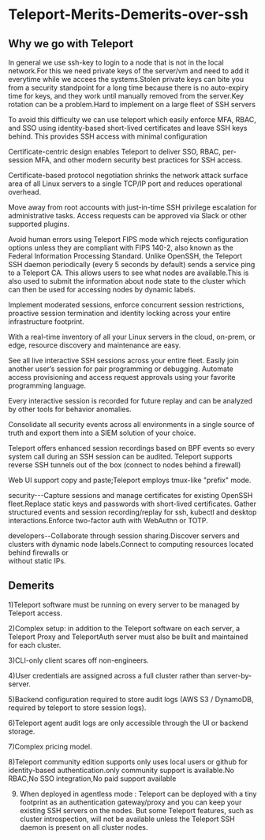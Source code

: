 # Teleport-Merits-Demerits-over-ssh #

 Why we go with Teleport 
---

In general we use ssh-key to login to a node that is not in the local network.For this we need private keys of the server/vm and need to add it everytime while we accees the systems.Stolen private keys can bite you from a security standpoint for a long time because there is no auto-expiry time for keys, and they work until manually removed from the server.Key rotation can be a problem.Hard to implement on a large fleet of SSH servers

To avoid this difficulty we can use teleport which easily enforce MFA, RBAC, and SSO using identity-based short-lived certificates and leave SSH keys behind. This provides SSH access with minimal configuration




Certificate-centric design enables Teleport to deliver SSO, RBAC, per-session MFA, and other modern security best practices for SSH access.

Certificate-based protocol negotiation shrinks the network attack surface area of all Linux servers to a single TCP/IP port and reduces operational overhead.

Move away from root accounts with just-in-time SSH privilege escalation for administrative tasks. Access requests can be approved via Slack or other supported plugins.

Avoid human errors using Teleport FIPS mode which rejects configuration options unless they are compliant with FIPS 140-2, also known as the Federal Information Processing Standard.
Unlike OpenSSH, the Teleport SSH daemon periodically (every 5 seconds by default) sends a service ping to a Teleport CA. This allows users to see what nodes are available.This is also used to submit the information about node state to the cluster which can then be used for accessing nodes by dynamic labels.

Implement moderated sessions, enforce concurrent session restrictions, proactive session termination and identity locking across your entire infrastructure footprint.

With a real-time inventory of all your Linux servers in the cloud, on-prem, or edge, resource discovery and maintenance are easy.

See all live interactive SSH sessions across your entire fleet. Easily join another user’s session for pair programming or debugging.
Automate access provisioning and access request approvals using your favorite programming language.

Every interactive session is recorded for future replay and can be analyzed by other tools for behavior anomalies.

Consolidate all security events across all environments in a single source of truth and export them into a SIEM solution of your choice.

Teleport offers enhanced session recordings based on BPF events so every system call during an SSH session can be audited.
Teleport supports reverse SSH tunnels out of the box (connect to nodes behind a firewall)

 Web UI support copy and paste;Teleport employs tmux-like "prefix" mode.



security---Capture sessions and manage certificates for existing OpenSSH fleet.Replace static keys and passwords with short-lived certificates.
            Gather structured events and session recording/replay for ssh, kubectl and desktop interactions.Enforce two-factor auth with WebAuthn or TOTP.

developers--Collaborate through session sharing.Discover servers and clusters with dynamic node labels.Connect to computing resources located behind firewalls or   
             without static IPs.



Demerits
--------------


1)Teleport software must be running on every server to be managed by Teleport access.

2)Complex setup: in addition to the Teleport software on each server, a Teleport Proxy and TeleportAuth server must also be built and maintained for each cluster.

3)CLI-only client scares off non-engineers.

4)User credentials are assigned across a full cluster rather than server-by-server.

5)Backend configuration required to store audit logs (AWS S3 / DynamoDB, required by teleport to store session logs).

6)Teleport agent audit logs are only accessible through the UI or backend storage.

7)Complex pricing model.

8)Teleport community edition supports only uses local users or github for identity-based authentication.only community support is available.No RBAC,No SSO   integration,No paid support available


9) When deployed in agentless mode : Teleport can be deployed with a tiny footprint as an authentication gateway/proxy and you can keep your existing SSH servers on the nodes.  But some Teleport features, such as cluster introspection, will not be available unless the Teleport SSH daemon is present on all cluster nodes.








